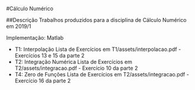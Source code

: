 #Cálculo Numérico

##Descrição
Trabalhos produzidos para a disciplina de Cálculo Numérico em 2019/1

Implementação: Matlab


- T1: Interpolação
    Lista de Exercícios em T1/assets/interpolacao.pdf - Exercícios 13 e 15 da parte 2
- T2: Integração Numérica
    Lista de Exercícios em T2/assets/integracao.pdf - Exercício 10 da parte 2
- T4: Zero de Funções
    Lista de Exercícios em T2/assets/integracao.pdf - Exercício 16 da parte 2
